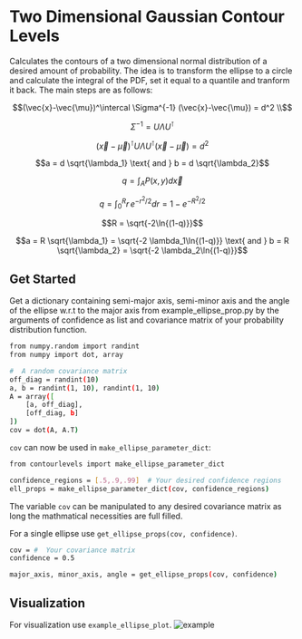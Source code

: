 # Two Dimensional Gaussian Contour Levels
Calculates the contours of a two dimensional normal distribution of a desired amount of probability. The idea is to transform the ellipse to a circle and calculate the integral of the PDF, set it equal to a quantile and tranform it back. The main steps are as follows:
```math
(\vec{x}-\vec{\mu})^\intercal \Sigma^{-1} (\vec{x}-\vec{\mu}) = d^2 \\
```
```math
\Sigma^{-1} = U \Lambda U^{\intercal}
```
```math

(\vec{x}-\vec{\mu})^\intercal U \Lambda U^{\intercal} (\vec{x}-\vec{\mu}) = d^2
```
```math
a = d \sqrt{\lambda_1} \text{ and } b = d \sqrt{\lambda_2}
```
```math
q = \int_A P(x,y) d\vec{x}
```
```math
q = \int_0^{R} r\,e^{-r^2/2} dr = 1-e^{-R^2/2}
```
```math
R = \sqrt{-2\ln{(1-q)}}
```
```math
a = R \sqrt{\lambda_1} = \sqrt{-2 \lambda_1\ln{(1-q)}}  \text{ and }  b = R \sqrt{\lambda_2} = \sqrt{-2 \lambda_2\ln{(1-q)}}
```
## Get Started
Get a dictionary containing semi-major axis, semi-minor axis and the angle of the ellipse w.r.t to the major axis from example_ellipse_prop.py by the arguments of confidence as list and covariance matrix of your probability distribution function.

```bash
from numpy.random import randint
from numpy import dot, array

#  A random covariance matrix
off_diag = randint(10)
a, b = randint(1, 10), randint(1, 10)
A = array([
    [a, off_diag],
    [off_diag, b]
])
cov = dot(A, A.T)
```
`cov` can now be used in `make_ellipse_parameter_dict`:
```bash
from contourlevels import make_ellipse_parameter_dict

confidence_regions = [.5,.9,.99]  # Your desired confidence regions
ell_props = make_ellipse_parameter_dict(cov, confidence_regions)
```

The variable `cov` can be manipulated to any desired covariance matrix as long the mathmatical necessities are full filled.


For a single ellipse use `get_ellipse_props(cov, confidence)`.
```bash
cov = #  Your covariance matrix
confidence = 0.5

major_axis, minor_axis, angle = get_ellipse_props(cov, confidence)
```
## Visualization
For visualization use `example_ellipse_plot`.
![example](https://user-images.githubusercontent.com/102586476/213469564-109c0caa-fbe0-4c7c-af6c-0e798cc6528d.png)
